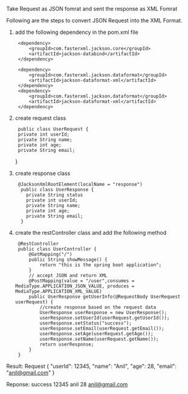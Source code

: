 Take Request as JSON fomrat and sent the response as XML Fomrat 

Following are the steps to convert JSON Request into the XML Format. 


1. add the following dependency in the pom.xml file
   <!-- Jackson Dependency for JSON -->
		<dependency>
			<groupId>com.fasterxml.jackson.core</groupId>
			<artifactId>jackson-databind</artifactId>
		</dependency>

		<dependency>
			<groupId>com.fasterxml.jackson.dataformat</groupId>
			<artifactId>jackson-dataformat-xml</artifactId>
		</dependency>
		<dependency>
			<groupId>com.fasterxml.jackson.dataformat</groupId>
			<artifactId>jackson-dataformat-xml</artifactId>
		</dependency>

2. create request class
   
	    public class UserRequest {
	    private int userId;
	    private String name;
	    private int age;
	    private String email;
	 } 

 3. create response class

		 @JacksonXmlRootElement(localName = "response")
		  public class UserResponse {
		    private String status
		    private int userId;
		    private String name;
		    private int age;
		    private String email;
		  }



4. create the restController class and add the following method

		@RestController
		public class UserController {
		    @GetMapping("/")
		    public String showMessage() {
		        return "this is the spring boot application";
		    }
		    // accept JSON and return XML
		    @PostMapping(value = "/user",consumes = MediaType.APPLICATION_JSON_VALUE, produces = MediaType.APPLICATION_XML_VALUE)
		    public UserResponse getUserInfo(@RequestBody UserRequest userRequest) {
		        //create response based on the request data
		        UserResponse userResponse = new UserResponse();
		        userResponse.setUserId(userRequest.getUserId());
		        userResponse.setStatus("success");
		        userResponse.setEmail(userRequest.getEmail());
		        userResponse.setAge(userRequest.getAge());
		        userResponse.setName(userRequest.getName());
		        return userResponse;
		    }
		}

Result: 
	Request
	{
	  "userId": 12345,
	  "name": "Anil",
	  "age": 28,
	  "email": "anil@gmail.com"
	}

Reponse: 
	<response>
	    <status>success</status>
	    <userId>12345</userId>
	    <name>anil</name>
	    <age>28</age>
	    <email>anil@gmail.com</email>
	</response>


